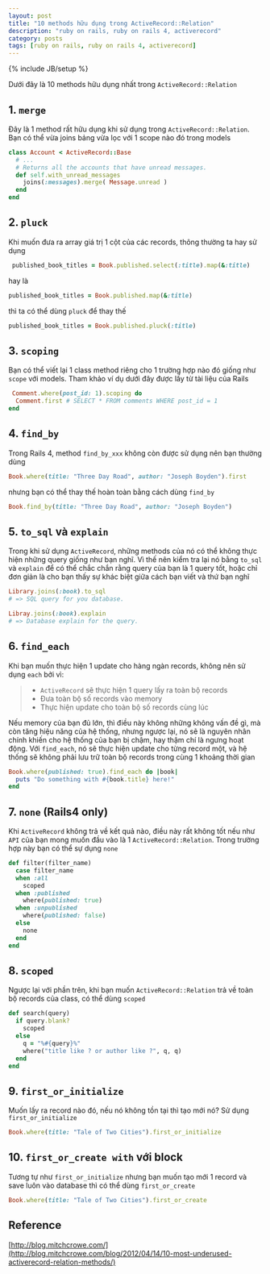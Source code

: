 ```yaml
---
layout: post
title: "10 methods hữu dụng trong ActiveRecord::Relation"
description: "ruby on rails, ruby on rails 4, activerecord"
category: posts
tags: [ruby on rails, ruby on rails 4, activerecord]
---
```

{% include JB/setup %}

Dưới đây là 10 methods hữu dụng nhất trong `ActiveRecord::Relation`

## 1. `merge`
Đây là 1 method rất hữu dụng khi sử dụng trong `ActiveRecord::Relation`. Bạn có thể vừa joins bảng vừa lọc với 1 scope nào đó trong models

```ruby
class Account < ActiveRecord::Base
  # ...
  # Returns all the accounts that have unread messages.
  def self.with_unread_messages
    joins(:messages).merge( Message.unread )
  end
end
```

## 2. `pluck`
Khi muốn đưa ra array giá trị 1 cột của các records, thông thường ta hay sử dụng

```ruby
 published_book_titles = Book.published.select(:title).map(&:title)
```
hay là

```ruby
published_book_titles = Book.published.map(&:title)
```
thì ta có thể dùng `pluck` để thay thế

```ruby
published_book_titles = Book.published.pluck(:title)
```

## 3. `scoping`
Bạn có thể viết lại 1 class method riêng cho 1 trường hợp nào đó giống như `scope` với models. Tham khảo ví dụ dưới đây được lấy từ tài liệu của Rails

```ruby
 Comment.where(post_id: 1).scoping do
  Comment.first # SELECT * FROM comments WHERE post_id = 1
end
```

## 4. `find_by`
Trong Rails 4, method `find_by_xxx` không còn được sử dụng nên bạn thường dùng

```ruby
Book.where(title: "Three Day Road", author: "Joseph Boyden").first
```
nhưng bạn có thể thay thế hoàn toàn bằng cách dùng `find_by`

```ruby
Book.find_by(title: "Three Day Road", author: "Joseph Boyden")
```
## 5. `to_sql` và `explain`
Trong khi sử dụng `ActiveRecord`, những methods của nó có thể không thực hiện những query giống như bạn nghĩ. Vì thế nên kiểm tra lại nó bằng `to_sql` và `explain` để có thể chắc chắn rằng query của bạn là 1 query tốt, hoặc chỉ đơn giản là cho bạn thấy sự khác biệt giữa cách bạn viết và thứ bạn nghĩ

```ruby
Library.joins(:book).to_sql
# => SQL query for you database.

Libray.joins(:book).explain
# => Database explain for the query.
```

## 6. `find_each`
Khi bạn muốn thực hiện 1 update cho hàng ngàn records, không nên sử dụng `each` bởi vì:

> - `ActiveRecord` sẽ thực hiện 1 query lấy ra toàn bộ records
> - Đưa toàn bộ số records vào memory
> - Thực hiện update cho toàn bộ số records cùng lúc

Nếu memory của bạn đủ lớn, thì điều này không những không vấn đề gì, mà còn tăng hiệu năng của hệ thống, nhưng ngược lại, nó sẽ là nguyên nhân chính khiến cho hệ thống của bạn bị chậm, hay thậm chí là ngưng hoạt động.
Với `find_each`, nó sẽ thực hiện update cho từng record một, và hệ thống sẽ không phải lưu trữ toàn bộ records trong cùng 1 khoảng thời gian

```ruby
Book.where(published: true).find_each do |book|
  puts "Do something with #{book.title} here!"
end
```
## 7. `none` (Rails4 only)
Khi `ActiveRecord` không trả về kết quả nào, điều này rất không tốt nếu như `API` của bạn mong muốn đầu vào là 1 `ActiveRecord::Relation`. Trong trường hợp này bạn có thể sự dụng `none`

```ruby
def filter(filter_name)
  case filter_name
  when :all
    scoped
  when :published
    where(published: true)
  when :unpublished
    where(published: false)
  else
    none
  end
end
```

## 8. `scoped`
Ngược lại với phần trên, khi bạn muốn `ActiveRecord::Relation` trả về toàn bộ records của class, có thể dùng `scoped`

```ruby
def search(query)
  if query.blank?
    scoped
  else
    q = "%#{query}%"
    where("title like ? or author like ?", q, q)
  end
end
```

## 9. `first_or_initialize`
Muốn lấy ra record nào đó, nếu nó không tồn tại thì tạo mới nó? Sử dụng `first_or_initialize`

```ruby
Book.where(title: "Tale of Two Cities").first_or_initialize
```
## 10. `first_or_create with` với block
Tương tự như `first_or_initialize` nhưng bạn muốn tạo mới 1 record và save luôn vào database thì có thể dùng `first_or_create`

```ruby
Book.where(title: "Tale of Two Cities").first_or_create
```


## Reference
[http://blog.mitchcrowe.com/](http://blog.mitchcrowe.com/blog/2012/04/14/10-most-underused-activerecord-relation-methods/)


